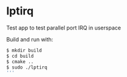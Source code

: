 lptirq
======

Test app to test parallel port IRQ in userspace

Build and run with:

```bash
$ mkdir build
$ cd build
$ cmake ..
$ sudo ./lptirq
'''
